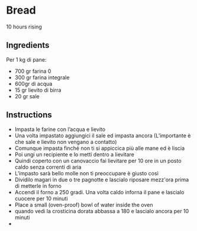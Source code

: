 # Bread

10 hours rising

## Ingredients

Per 1 kg di pane:
* 700 gr farina 0
* 300 gr farina integrale
* 600gr di acqua
* 15 gr lievito di birra
* 20 gr sale

## Instructions

* Impasta le farine con l’acqua e lievito
* Una volta impastato aggiungici il sale ed impasta ancora (L’importante è che sale e lievito non vengano a contatto)
* Comunque impasta finché non ti si appiccica più alle mane ed è liscia
* Poi ungi un recipiente e lo metti dentro a lievitare
* Quindi coperto con un canovaccio fai lievitare per 10 ore in un posto caldo senza correnti di aria
* L’impasto sarà bello molle non ti preoccupare è giusto così
* Dividilo magari in due o tre pagnotte e lascialo riposare mezz'ora prima di metterle in forno
* Accendi il forno a 250 gradi. Una volta caldo inforna il pane e lascialo cuocere per 10 minuti
* Place a small (oven-proof) bowl of water inside the oven
* quando vedi la crosticina dorata abbassa a 180 e lascialo ancora per 10 minuti
* 
